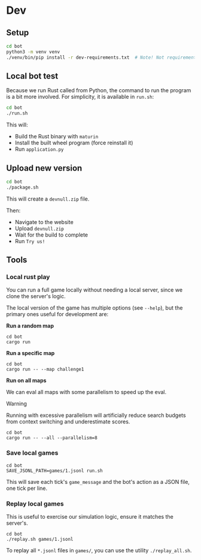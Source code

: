 # Dev

## Setup

```sh
cd bot
python3 -m venv venv
./venv/bin/pip install -r dev-requirements.txt  # Note! Not requirements.txt!
```

## Local bot test

Because we run Rust called from Python, the command to run the program is a bit
more involved. For simplicity, it is available in `run.sh`:

```sh
cd bot
./run.sh
```

This will:
- Build the Rust binary with `maturin`
- Install the built wheel program (force reinstall it)
- Run `application.py`

## Upload new version

```sh
cd bot
./package.sh
```

This will create a `devnull.zip` file.

Then:
- Navigate to the website
- Upload `devnull.zip`
- Wait for the build to complete
- Run `Try us!`

## Tools

### Local rust play

You can run a full game locally without needing a local server, since we clone
the server's logic.

The local version of the game has multiple options (see `--help`), but the
primary ones useful for development are:

**Run a random map**
```
cd bot
cargo run
```

**Run a specific map**
```
cd bot
cargo run -- --map challenge1
```

**Run on all maps**

We can eval all maps with some parallelism to speed up the eval.

> [!WARNING]
> Running with excessive parallelism will artificially reduce search budgets
> from context switching and underestimate scores.

```
cd bot
cargo run -- --all --parallelism=8
```

### Save local games

```
cd bot
SAVE_JSONL_PATH=games/1.jsonl run.sh
```

This will save each tick's `game_message` and the bot's action as a JSON file,
one tick per line.

### Replay local games

This is useful to exercise our simulation logic, ensure it matches the server's.

```
cd bot
./replay.sh games/1.jsonl
```

To replay all `*.jsonl` files in `games/`, you can use the utility `./replay_all.sh`.
